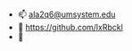 - 📫 ala2q6@umsystem.edu
- 📓 https://github.com/lxRbckl
- 📖 

<!---
ala2q6/ala2q6 is a ✨ special ✨ repository because its `README.md` (this file) appears on your GitHub profile.
You can click the Preview link to take a look at your changes.
--->
